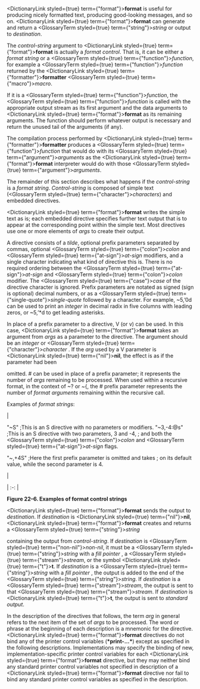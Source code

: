  



<DictionaryLink styled={true} term={"format"}><b>format</b></DictionaryLink> is useful for producing nicely formatted text, producing good-looking messages, and so on. <DictionaryLink styled={true} term={"format"}><b>format</b></DictionaryLink> can generate and return a <GlossaryTerm styled={true} term={"string"}><i>string</i></GlossaryTerm> or output to *destination*. 



The *control-string* argument to <DictionaryLink styled={true} term={"format"}><b>format</b></DictionaryLink> is actually a *format control*. That is, it can be either a *format string* or a <GlossaryTerm styled={true} term={"function"}><i>function</i></GlossaryTerm>, for example a <GlossaryTerm styled={true} term={"function"}><i>function</i></GlossaryTerm> returned by the <DictionaryLink styled={true} term={"formatter"}><b>formatter</b></DictionaryLink> <GlossaryTerm styled={true} term={"macro"}><i>macro</i></GlossaryTerm>. 



If it is a <GlossaryTerm styled={true} term={"function"}><i>function</i></GlossaryTerm>, the <GlossaryTerm styled={true} term={"function"}><i>function</i></GlossaryTerm> is called with the appropriate output stream as its first argument and the data arguments to <DictionaryLink styled={true} term={"format"}><b>format</b></DictionaryLink> as its remaining arguments. The function should perform whatever output is necessary and return the unused tail of the arguments (if any). 



The compilation process performed by <DictionaryLink styled={true} term={"formatter"}><b>formatter</b></DictionaryLink> produces a <GlossaryTerm styled={true} term={"function"}><i>function</i></GlossaryTerm> that would do with its <GlossaryTerm styled={true} term={"argument"}><i>arguments</i></GlossaryTerm> as the <DictionaryLink styled={true} term={"format"}><b>format</b></DictionaryLink> interpreter would do with those <GlossaryTerm styled={true} term={"argument"}><i>arguments</i></GlossaryTerm>. 



The remainder of this section describes what happens if the *control-string* is a *format string*. *Control-string* is composed of simple text (<GlossaryTerm styled={true} term={"character"}><i>characters</i></GlossaryTerm>) and embedded directives. 



<DictionaryLink styled={true} term={"format"}><b>format</b></DictionaryLink> writes the simple text as is; each embedded directive specifies further text output that is to appear at the corresponding point within the simple text. Most directives use one or more elements of *args* to create their output. 



A directive consists of a *tilde*, optional prefix parameters separated by commas, optional <GlossaryTerm styled={true} term={"colon"}><i>colon</i></GlossaryTerm> and <GlossaryTerm styled={true} term={"at-sign"}><i>at-sign</i></GlossaryTerm> modifiers, and a single character indicating what kind of directive this is. There is no required ordering between the <GlossaryTerm styled={true} term={"at-sign"}><i>at-sign</i></GlossaryTerm> and <GlossaryTerm styled={true} term={"colon"}><i>colon</i></GlossaryTerm> modifier. The <GlossaryTerm styled={true} term={"case"}><i>case</i></GlossaryTerm> of the directive character is ignored. Prefix parameters are notated as signed (sign is optional) decimal numbers, or as a <GlossaryTerm styled={true} term={"single-quote"}><i>single-quote</i></GlossaryTerm> followed by a character. For example, &#126;5,’0d can be used to print an *integer* in decimal radix in five columns with leading zeros, or &#126;5,’\*d to get leading asterisks. 



In place of a prefix parameter to a directive, V (or v) can be used. In this case, <DictionaryLink styled={true} term={"format"}><b>format</b></DictionaryLink> takes an argument from *args* as a parameter to the directive. The argument should be an *integer* or <GlossaryTerm styled={true} term={"character"}><i>character</i></GlossaryTerm> . If the *arg* used by a V parameter is <DictionaryLink styled={true} term={"nil"}><b>nil</b></DictionaryLink>, the effect is as if the parameter had been 



omitted. # can be used in place of a prefix parameter; it represents the number of *args* remaining to be processed. When used within a recursive format, in the context of &#126;? or &#126;\{, the # prefix parameter represents the number of *format arguments* remaining within the recursive call. 



Examples of *format strings*: 



|<p>"&#126;S" ;This is an S directive with no parameters or modifiers. "&#126;3,-4:@s" ;This is an S directive with two parameters, 3 and -4, ; and both the <GlossaryTerm styled={true} term={"colon"}><i>colon</i></GlossaryTerm> and <GlossaryTerm styled={true} term={"at-sign"}><i>at-sign</i></GlossaryTerm> flags. </p><p>"&#126;,+4S" ;Here the first prefix parameter is omitted and takes ; on its default value, while the second parameter is 4.</p>|

| :-: |





**Figure 22–6. Examples of format control strings** 



<DictionaryLink styled={true} term={"format"}><b>format</b></DictionaryLink> sends the output to *destination*. If *destination* is <DictionaryLink styled={true} term={"nil"}><b>nil</b></DictionaryLink>, <DictionaryLink styled={true} term={"format"}><b>format</b></DictionaryLink> creates and returns a <GlossaryTerm styled={true} term={"string"}><i>string</i></GlossaryTerm> 



 



 



containing the output from *control-string*. If *destination* is <GlossaryTerm styled={true} term={"non-nil"}><i>non-nil</i></GlossaryTerm>, it must be a <GlossaryTerm styled={true} term={"string"}><i>string</i></GlossaryTerm> with a *fill pointer* , a <GlossaryTerm styled={true} term={"stream"}><i>stream</i></GlossaryTerm>, or the symbol <DictionaryLink styled={true} term={"t"}><b>t</b></DictionaryLink>. If *destination* is a <GlossaryTerm styled={true} term={"string"}><i>string</i></GlossaryTerm> with a *fill pointer* , the output is added to the end of the <GlossaryTerm styled={true} term={"string"}><i>string</i></GlossaryTerm>. If *destination* is a <GlossaryTerm styled={true} term={"stream"}><i>stream</i></GlossaryTerm>, the output is sent to that <GlossaryTerm styled={true} term={"stream"}><i>stream</i></GlossaryTerm>. If *destination* is <DictionaryLink styled={true} term={"t"}><b>t</b></DictionaryLink>, the output is sent to *standard output*. 



In the description of the directives that follows, the term *arg* in general refers to the next item of the set of *args* to be processed. The word or phrase at the beginning of each description is a mnemonic for the directive. <DictionaryLink styled={true} term={"format"}><b>format</b></DictionaryLink> directives do not bind any of the printer control variables (**\*print-...\***) except as specified in the following descriptions. Implementations may specify the binding of new, implementation-specific printer control variables for each <DictionaryLink styled={true} term={"format"}><b>format</b></DictionaryLink> directive, but they may neither bind any standard printer control variables not specified in description of a <DictionaryLink styled={true} term={"format"}><b>format</b></DictionaryLink> directive nor fail to bind any standard printer control variables as specified in the description. 



